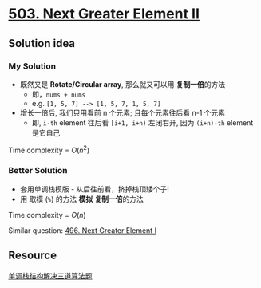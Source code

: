 # [503. Next Greater Element II](https://leetcode.com/problems/next-greater-element-ii/)

## Solution idea

### My Solution
* 既然又是 **Rotate/Circular array**, 那么就又可以用 **复制一倍**的方法
    * 即，`nums + nums`
    * e.g. `[1, 5, 7] --> [1, 5, 7, 1, 5, 7]`
* 增长一倍后, 我们只用看前 n 个元素; 且每个元素往后看 n-1 个元素
    * 即, `i-th` element 往后看 `[i+1, i+n)` 左闭右开, 因为 `(i+n)-th` element 是它自己

Time complexity = $O(n^2)$

### Better Solution
* 套用单调栈模版 - 从后往前看，挤掉栈顶矮个子!
* 用 取模 (`%`) 的方法 **模拟** **复制一倍**的方法

Time complexity = $O(n)$

Similar question: [496. Next Greater Element I](https://leetcode.com/problems/next-greater-element-i/)

## Resource
[单调栈结构解决三道算法题](https://labuladong.github.io/algo/2/23/63/)
